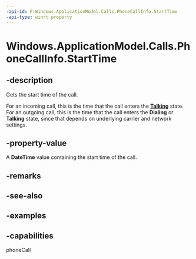 ```yaml
---
-api-id: P:Windows.ApplicationModel.Calls.PhoneCallInfo.StartTime
-api-type: winrt property
---
```


# Windows.ApplicationModel.Calls.PhoneCallInfo.StartTime

<!--
public System.DateTimeOffset StartTime { get; }
-->

## -description

Gets the start time of the call.

For an incoming call, this is the time that the call enters the [**Talking**](phonecallstatus.md) state. For an outgoing call, this is the time that the call enters the **Dialing** or **Talking** state, since that depends on underlying carrier and network settings.

## -property-value

A **DateTime** value containing the start time of the call.

## -remarks

## -see-also

## -examples

## -capabilities
phoneCall
